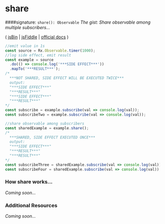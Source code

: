 # share
####signature: `share(): Observable`
*The gist: Share observable among multiple subscribers...*

( [jsBin](http://jsbin.com/jobiyomari/1/edit?js,console) | [jsFiddle](https://jsfiddle.net/qg6qfqLz/26/) | [official docs](http://reactivex.io/rxjs/class/es6/Observable.js~Observable.html#instance-method-share) )

```js
//emit value in 1s
const source = Rx.Observable.timer(1000);
//log side effect, emit result
const example = source
  .do(() => console.log('***SIDE EFFECT***'))
  .mapTo('***RESULT***');
/*
  ***NOT SHARED, SIDE EFFECT WILL BE EXECUTED TWICE***
  output: 
  "***SIDE EFFECT***"
  "***RESULT***"
  "***SIDE EFFECT***"
  "***RESULT***"
*/
const subscribe = example.subscribe(val => console.log(val));
const subscribeTwo = example.subscribe(val => console.log(val));

//share observable among subscribers
const sharedExample = example.share();
/*
  ***SHARED, SIDE EFFECT EXECUTED ONCE***
  output: 
  "***SIDE EFFECT***"
  "***RESULT***"
  "***RESULT***"
*/
const subscribeThree = sharedExample.subscribe(val => console.log(val));
const subscribeFour = sharedExample.subscribe(val => console.log(val));
```

### How share works...
*Coming soon...*


### Additional Resources
*Coming soon...*